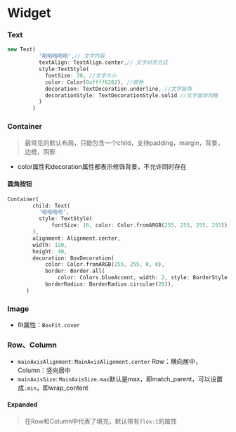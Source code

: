 # Widget

### Text

```dart
new Text(
          '哈哈哈哈哈',// 文字内容
          textAlign: TextAlign.center,// 文字对齐方式
          style:TextStyle(
            fontSize: 30, //文字大小
            color: Color(0xffff6262), //颜色
            decoration: TextDecoration.underline, //文字装饰
            decorationStyle: TextDecorationStyle.solid //文字装饰风格
          )
        )
```

### Container

> 最常见的默认布局，只能包含一个child，支持padding，margin，背景，边框，阴影

- color属性和decoration属性都表示修饰背景，不允许同时存在

#### 圆角按钮

```dart
Container(
        child: Text(
          '哈哈哈哈',
          style: TextStyle(
              fontSize: 16, color: Color.fromARGB(255, 255, 255, 255)),
        ),
        alignment: Alignment.center,
        width: 120,
        height: 40,
        decoration: BoxDecoration(
            color: Color.fromARGB(255, 255, 0, 0),
            border: Border.all(
                color: Colors.blueAccent, width: 2, style: BorderStyle.solid),
            borderRadius: BorderRadius.circular(20)),
      )
```

### Image

- fit属性：`BoxFit.cover`



### Row、Column

- `mainAxisAlignment`: `MainAxisAlignment.center` Row：横向居中，Column：竖向居中
- `mainAxisSize`: `MainAxisSize.max`默认是max，即match_parent，可以设置成`.min`，即wrap_content

#### Expanded

> 在Row和Column中代表了填充，默认带有`flex:1`的属性

### 

